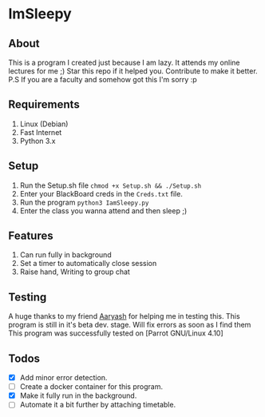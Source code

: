 # ImSleepy

## About
This is a program I created just because I am lazy.
It attends my online lectures for me ;)
Star this repo if it helped you. 
Contribute to make it better.
P.S If you are a faculty and somehow got this I'm sorry :p

## Requirements
1. Linux (Debian)
2. Fast Internet
3. Python 3.x

## Setup
1. Run the Setup.sh file ```chmod +x Setup.sh && ./Setup.sh```
2. Enter your BlackBoard creds in the ```Creds.txt``` file.
3. Run the program ```python3 IamSleepy.py```
4. Enter the class you wanna attend and then sleep ;)

## Features
1. Can run fully in background
2. Set a timer to automatically close session
3. Raise hand, Writing to group chat 

## Testing
A huge thanks to my friend [Aaryash](https://github.com/DirtyVibe) for helping me in testing this.
This program is still in it's beta dev. stage. 
Will fix errors as soon as I find them
This program was successfully tested on [Parrot GNU/Linux 4.10]

## Todos
- [x] Add minor error detection.
- [ ] Create a docker container for this program.
- [x] Make it fully run in the background.
- [ ] Automate it a bit further by attaching timetable.